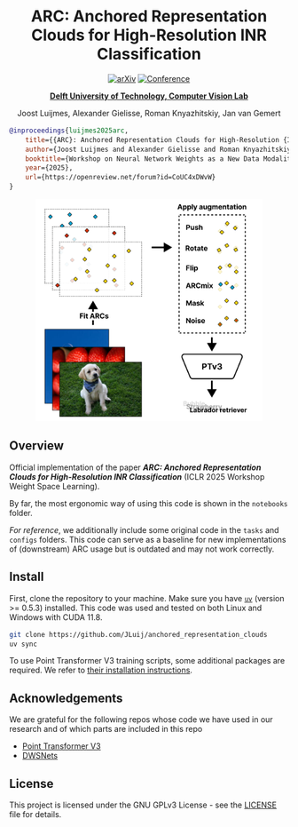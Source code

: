 

<div align="center">
<h1>ARC: Anchored Representation Clouds for High-Resolution INR Classification</h1>

<a href="https://arxiv.org/abs/2503.15156"><img src="https://img.shields.io/badge/arXiv-2503.15156-b31b1b.svg" alt="arXiv"></a>
<a href="https://iclr.cc/Conferences/2025"><img src="https://img.shields.io/badge/ICLR-2025-blue" alt="Conference"></a>

**[Delft University of Technology, Computer Vision Lab](https://www.tudelft.nl/en/ewi/over-de-faculteit/afdelingen/intelligent-systems/pattern-recognition-bioinformatics/computer-vision-lab)**

Joost Luijmes, Alexander Gielisse, Roman Knyazhitskiy, Jan van Gemert

</div>

```bibtex
@inproceedings{luijmes2025arc,
    title={{ARC}: Anchored Representation Clouds for High-Resolution {INR} Classification},
    author={Joost Luijmes and Alexander Gielisse and Roman Knyazhitskiy and Jan van Gemert},
    booktitle={Workshop on Neural Network Weights as a New Data Modality},
    year={2025},
    url={https://openreview.net/forum?id=CoUC4xDWvW}
}
```

<div align="center">
    <img src="assets/pipeline.png" height="400"/>
</div>


## Overview
Official implementation of the paper ***ARC: Anchored Representation Clouds for High-Resolution INR Classification*** (ICLR 2025 Workshop Weight Space Learning).

By far, the most ergonomic way of using this code is shown in the `notebooks` folder.

*For reference*, we additionally include some original code in the `tasks` and `configs` folders. This code can serve as a baseline for new implementations of (downstream) ARC usage but is outdated and may not work correctly.


## Install
First, clone the repository to your machine. Make sure you have [`uv`](https://docs.astral.sh/uv) (version >= 0.5.3) installed. This code was used and tested on both Linux and Windows with CUDA 11.8.

```bash
git clone https://github.com/JLuij/anchored_representation_clouds
uv sync
```

To use Point Transformer V3 training scripts, some additional packages are required. We refer to [their installation instructions](https://github.com/Pointcept/PointTransformerV3).


## Acknowledgements
We are grateful for the following repos whose code we have used in our research and of which parts are included in this repo
- [Point Transformer V3](https://github.com/Pointcept/PointTransformerV3)
- [DWSNets](https://github.com/AvivNavon/DWSNets)


## License
This project is licensed under the GNU GPLv3 License - see the [LICENSE](LICENSE) file for details.
